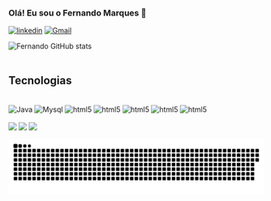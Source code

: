 ### Olá! Eu sou o Fernando Marques 👋

[![linkedin](https://img.shields.io/badge/LinkedIn-0077B5?style=for-the-badge&logo=linkedin&logoColor=white)](https://www.linkedin.com/in/fernando-pozo-marques-junior/)
[![Gmail](https://img.shields.io/badge/Gmail-D14836?style=for-the-badge&logo=gmail&logoColor=white)](fernandopozomqs@gmail.com)


![Fernando GitHub stats](https://github-readme-stats.vercel.app/api?username=Fernando-Pozo&show_icons=true&theme=dracula)
<br>
<br>



## Tecnologias
<div style="display: inline_block"><br>
<img align="center" alt="Java" src="https://img.shields.io/badge/Java-ED8B00?style=for-the-badge&logo=java&logoColor=white">
<img align="center" alt="Mysql" src="https://img.shields.io/badge/MySQL-00000F?style=for-the-badge&logo=mysql&logoColor=white">
<img align="center" alt="html5" src="https://img.shields.io/badge/HTML-239120?style=for-the-badge&logo=html5&logoColor=white">
<img align="center" alt="html5" src="https://img.shields.io/badge/CSS-239120?&style=for-the-badge&logo=css3&logoColor=white">
<img align="center" alt="html5" src="https://img.shields.io/badge/JavaScript-F7DF1E?style=for-the-badge&logo=javascript&logoColor=black">
<img align="center" alt="html5" src="https://img.shields.io/badge/Angular-DD0031?style=for-the-badge&logo=angular&logoColor=white">
<img align="center" alt="html5" src="https://img.shields.io/badge/Bootstrap-563D7C?style=for-the-badge&logo=bootstrap&logoColor=white">
</div>

</br>
<div> 
  <a href="https://instagram.com/copycatali" target="_blank"><img src="https://img.shields.io/badge/-Instagram-%23E4405F?style=for-the-badge&logo=instagram&logoColor=white" target="_blank"></a>
  <a href = "gmail:talissaagtha@gmail.com"><img src=	"https://img.shields.io/badge/Gmail-D14836?style=for-the-badge&logo=gmail&logoColor=white" target="_blank"></a>
  <a href="https://www.linkedin.com/in/talissasilva" target="_blank"><img src="https://img.shields.io/badge/-LinkedIn-%230077B5?style=for-the-badge&logo=linkedin&logoColor=white" target="_blank"></a> 
 
  ![Snake animation](https://github.com/talisilva/talisilva/blob/output/github-contribution-grid-snake.svg)

</div>
